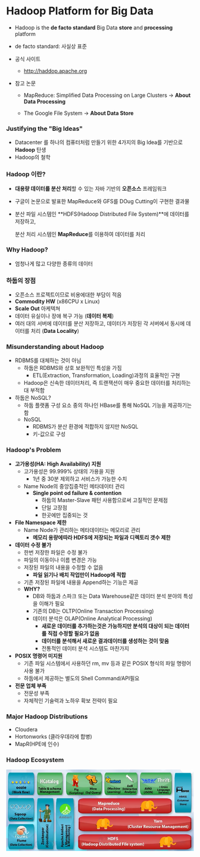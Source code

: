 # Hadoop Platform for Big Data

- Hadoop is the **de facto standard** Big Data **store** and **processing** platform

- de facto standard: 사실상 표준

- 공식 사이트

  - http://haddop.apache.org

- 참고 논문
  - MapReduce: Simplified Data Processing on Large Clusters -> **About Data Processing**
  
  - The Google File System -> **About Data Store**
  
    

### Justifying the "Big Ideas"

- Datacenter 를 하나의 컴퓨터처럼 만들기 위한 4가지의 Big Idea를 기반으로 **Hadoop** 탄생
- Hadoop의 철학



### Hadoop 이란?

- **대용량 데이터를 분산 처리**할 수 있는 자바 기반의 **오픈소스** 프레임워크

- 구글이 논문으로 발표한 MapReduce와 GFS를 DOug Cutting이 구현한 결과물

- 분산 파일 시스템인  **HDFS(Hadoop Distributed File System)**에 데이터를 저장하고, 

  분산 처리 시스템인 **MapReduce**를 이용하여 데이터를 처리



### Why Hadoop?

- 엄청나게 많고 다양한 종류의 데이터



### 하둡의 장점

- 오픈소스 프로젝트이므로 비용에대한 부담이 적음
- **Commodity HW** (x86CPU x Linux)
- **Scale Out** 아케텍쳐
- 데이터 유실이나 장애 복구 가능 (**데이터 복제**)
- 여러 대의 서버에 데이터를 분산 저장하고, 데이터가 저장된 각 서버에서 동시에 데이터를 처리 (**Data Locality**)



### Misunderstanding about Hadoop

- RDBMS를 대체하는 것이 아님
  - 하둡은 RDBMS와 상호 보완적인 특성을 가짐
    - ETL(Extraction, Transformation, Loading)과정의 효율적인 구현
  - Hadoop은 신속한 데이터처리, 즉 트랜잭션이 매우 중요한 데이터를 처리하는대 부적함
- 하둡은 NoSQL?
  - 하둡 플랫폼 구성 요소 중의 하나인 HBase를 통해 NoSQL 기능을 제공하기는 함
  - NoSQL
    - RDBMS가 분산 환경에 적합하지 않지만 NoSQL
    - 키-값으로 구성



### Hadoop's Problem

- **고가용성(HA: High Availability) 지원**
  - 고가용성은 99.999% 상태의 가용을 지원
    - 1년 중 30분 제외하고 서비스가 가능한 수치
  - Name Node의 중앙집중적인 메타데이터 관리
    - **Single point od failure & contention**
      - 하둡의 Master-Slave 패턴 사용함으로써 고질적인 문제점
      - 단일 고장점
      - 한곳에만 집중되는 것
- **File Namespace 제한**
  - Name Node가 관리하는 메타데이터는 메모리로 관리
    - **메모리 용량에따라 HDFS에 저장되는 파일과 디렉토리 갯수 제한**
- **데이터 수정 불가**
  - 한번 저장한 파일은 수정 불가
  - 파일의 이동이나 이름 변경은 가능
  - 저장된 파일의 내용을 수정할 수 없음
    - **파일 읽기나 배치 작업만이 Hadoop에 적합**
  - 기존 저장된 파일에 내용을 Append하는 기능은 제공
  - **WHY?**
    - DB와 하둡과 스파크 또는 Data Warehouse같은 데이터 분석 분야의 특성을 이해가 필요
    - 기존의 DB는 OLTP(Online Transaction Processing)
    - 데이터 분석은 OLAP(Online Analytical Processing)
      - **새로운 데이터를 추가하는것은 가능하지만 분석의 대상이 되는 데이터를 직접 수정할 필요가 없음**
      - **데이터를 분석해서 새로운 결과데이터를 생성하는 것이 맞음**
      - 전통적인 데이터 분석 시스템도 마찬가지
- **POSIX 명령어 미지원**
  - 기존 파일 시스템에서 사용하던 rm, mv 등과 같은 POSIX 형식의 파일 명령어 사용 불가
  - 하둡에서 제공하는 별도의 Shell Command/API필요
- **전문 업체 부족**
  - 전문성 부족
  - 자체적인 기술력과 노하우 확보 전략이 필요



### Major Hadoop Distributions

- Cloudera
- Hortonworks (클라우데라에 합병)
- MapR(HPE에 인수)



### Hadoop Ecosystem

​	<img src="..\img\image-20200912222720097.png" alt="image-20200912222720097" style="zoom:80%;" />

